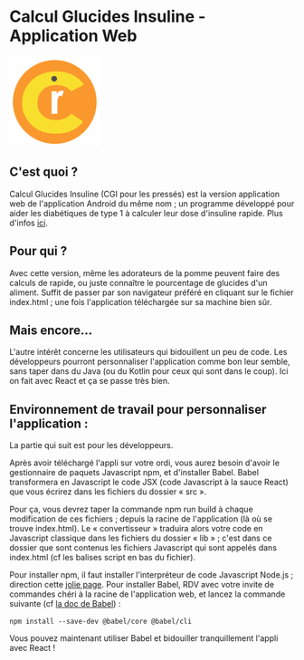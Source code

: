 # Calcul Glucides Insuline - Application Web
![Logo](./img/logo.png  "Calcul Glucides Insuline")

## C'est quoi ?
Calcul Glucides Insuline (CGI pour les pressés) est la version application web de l'application Android du même nom ; un programme développé pour aider les diabétiques de type 1 à calculer leur dose d'insuline rapide. Plus d'infos [ici](https://github.com/Exnov/Calcul-Glucides-Insuline-App-Android/blob/main/README.md).

## Pour qui ?
Avec cette version, même les adorateurs de la pomme peuvent faire des calculs de rapide, ou juste connaître le pourcentage de glucides d'un aliment. Suffit de passer par son navigateur préféré en cliquant sur le fichier index.html ; une fois l'application téléchargée sur sa machine bien sûr. 

## Mais encore...
L'autre intérêt concerne les utilisateurs qui bidouillent un peu de code. Les développeurs pourront personnaliser l'application comme bon leur semble, sans taper dans du Java (ou du Kotlin pour ceux qui sont dans le coup). Ici on fait avec React et ça se passe très bien.

## Environnement de travail pour personnaliser l'application :
La partie qui suit est pour les développeurs.

Après avoir téléchargé l'appli sur votre ordi, vous aurez besoin d'avoir le gestionnaire de paquets Javascript npm, et d'installer Babel. Babel transformera en Javascript le code JSX (code Javascript à la sauce React) que vous écrirez dans les fichiers du dossier « src ». 

Pour ça, vous devrez taper la commande npm run build à chaque modification de ces fichiers ; depuis la racine de l'application (là où se trouve index.html). Le « convertisseur » traduira alors votre code en Javascript classique dans les fichiers du dossier « lib » ; c'est dans ce dossier que sont contenus les fichiers Javascript qui sont appelés dans index.html (cf les balises script en bas du fichier).

Pour installer npm, il faut installer l'interpréteur de code Javascript Node.js ; direction cette [jolie page](https://nodejs.org/en/download/). Pour installer Babel, RDV avec votre invite de commandes chéri à la racine de l'application web, et lancez la commande suivante (cf [la doc de Babel](https://babeljs.io/setup#installation)) :
```
npm install --save-dev @babel/core @babel/cli 
```

Vous pouvez maintenant utiliser Babel et bidouiller tranquillement l'appli avec React !
